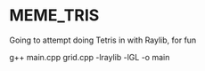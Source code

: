 # MEME_TRIS

Going to attempt doing Tetris in with Raylib, for fun

g++ main.cpp grid.cpp -lraylib -lGL -o main
